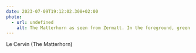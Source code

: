 ```yaml
---
date: 2023-07-09T19:12:02.308+02:00
photo:
  - url: undefined
    alt: The Matterhorn as seen from Zermatt. In the foreground, green pastures and mountains. In the background, the Matterhorn stands out against a blue sky with a few clouds caressing its summit.
---
```

Le Cervin (The Matterhorn)
